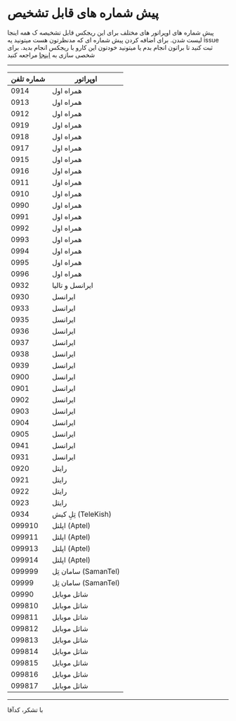 # پیش شماره های قابل تشخیص
پیش شماره های اوپراتور های مختلف برای این ریجکس قابل تشخیصه ک همه اینجا لیست شدن. برای اضافه کردن پیش شماره ای که مدنظرتون هست میتونید یه issue ثبت کنید تا براتون انجام بدم یا میتونید خودتون این کارو با ریجکس انجام بدید. برای شخصی سازی به [اینجا](https://amirmahdyjebreily.github.io/iranian-phonenumber-validation/) مراجعه کنید

---



| شماره تلفن | اوپراتور |
| --- | --- |
| 0914 | همراه اول |
| 0913 | همراه اول |
| 0912 | همراه اول |
| 0919 | همراه اول |
| 0918 | همراه اول |
| 0917 | همراه اول |
| 0915 | همراه اول |
| 0916 | همراه اول |
| 0911 | همراه اول |
| 0910 | همراه اول |
| 0990 | همراه اول |
| 0991 | همراه اول |
| 0992 | همراه اول |
| 0993 | همراه اول |
| 0994 | همراه اول |
| 0995 | همراه اول |
| 0996 | همراه اول |
| 0932 | ایرانسل و تالیا |
| 0930 | ایرانسل |
| 0933 | ایرانسل |
| 0935 | ایرانسل |
| 0936 | ایرانسل |
| 0937 | ایرانسل |
| 0938 | ایرانسل |
| 0939 | ایرانسل |
| 0900 | ایرانسل |
| 0901 | ایرانسل |
| 0902 | ایرانسل |
| 0903 | ایرانسل |
| 0904 | ایرانسل |
| 0905 | ایرانسل |
| 0941 | ایرانسل |
| 0931 | ایرانسل |
| 0920 | رایتل |
| 0921 | رایتل |
| 0922 | رایتل |
| 0923 | رایتل |
| 0934 | تِلِ کیش (TeleKish) |
| 099910 | اپلتل (Aptel) |
| 099911 | اپلتل (Aptel) |
| 099913 | اپلتل (Aptel) |
| 099914 | اپلتل (Aptel) |
| 099999 | سامان تِل (SamanTel) |
| 09999 | سامان تِل (SamanTel) |
| 09990 | شاتل موبایل |
| 099810 | شاتل موبایل |
| 099811 | شاتل موبایل |
| 099812 | شاتل موبایل |
| 099813 | شاتل موبایل |
| 099814 | شاتل موبایل |
| 099815 | شاتل موبایل |
| 099816 | شاتل موبایل |
| 099817 | شاتل موبایل |

---

با تشکر، کدآقا